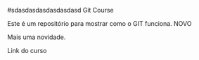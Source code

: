 #sdasdasdasdasdasdasd Git Course

Este é um repositório para mostrar como o GIT funciona. NOVO

Mais uma novidade.


Link do curso
